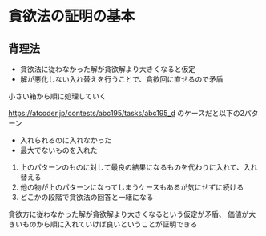 # 貪欲法の証明の基本
## 背理法
- 貪欲法に従わなかった解が貪欲解より大きくなると仮定
- 解が悪化しない入れ替えを行うことで、貪欲回に直せるので矛盾

小さい箱から順に処理していく

https://atcoder.jp/contests/abc195/tasks/abc195_d のケースだと以下の2パターン
- 入れられるのに入れなかった
- 最大でないものを入れた

1. 上のパターンのものに対して最良の結果になるものを代わりに入れて、入れ替える
2. 他の物が上のパターンになってしまうケースもあるが気にせずに続ける
3. どこかの段階で貪欲法の回答と一緒になる

貪欲方に従わなかった解が貪欲解より大きくなるという仮定が矛盾、
価値が大きいものから順に入れていけば良いということが証明できる